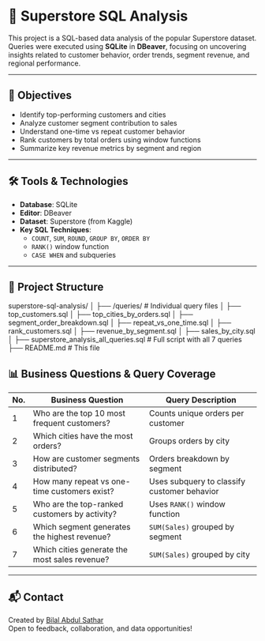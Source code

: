 # 🛒 Superstore SQL Analysis

This project is a SQL-based data analysis of the popular Superstore dataset. Queries were executed using **SQLite** in **DBeaver**, focusing on uncovering insights related to customer behavior, order trends, segment revenue, and regional performance.

---

## 📌 Objectives

- Identify top-performing customers and cities
- Analyze customer segment contribution to sales
- Understand one-time vs repeat customer behavior
- Rank customers by total orders using window functions
- Summarize key revenue metrics by segment and region

---

## 🛠️ Tools & Technologies

- **Database**: SQLite
- **Editor**: DBeaver
- **Dataset**: Superstore (from Kaggle)
- **Key SQL Techniques**:
  - `COUNT`, `SUM`, `ROUND`, `GROUP BY`, `ORDER BY`
  - `RANK()` window function
  - `CASE WHEN` and subqueries

---

## 📁 Project Structure

superstore-sql-analysis/
│
├── /queries/ # Individual query files
│ ├── top_customers.sql
│ ├── top_cities_by_orders.sql
│ ├── segment_order_breakdown.sql
│ ├── repeat_vs_one_time.sql
│ ├── rank_customers.sql
│ ├── revenue_by_segment.sql
│ ├── sales_by_city.sql
│
├── superstore_analysis_all_queries.sql # Full script with all 7 queries
├── README.md # This file


## 📊 Business Questions & Query Coverage

| No. | Business Question                               | Query Description                            |
|-----|--------------------------------------------------|-----------------------------------------------|
| 1   | Who are the top 10 most frequent customers?      | Counts unique orders per customer             |
| 2   | Which cities have the most orders?               | Groups orders by city                         |
| 3   | How are customer segments distributed?           | Orders breakdown by segment                   |
| 4   | How many repeat vs one-time customers exist?     | Uses subquery to classify customer behavior   |
| 5   | Who are the top-ranked customers by activity?    | Uses `RANK()` window function                 |
| 6   | Which segment generates the highest revenue?     | `SUM(Sales)` grouped by segment               |
| 7   | Which cities generate the most sales revenue?    | `SUM(Sales)` grouped by city                  |

---

## 📬 Contact

Created by [Bilal Abdul Sathar](https://www.linkedin.com/in/bilalas/)  
Open to feedback, collaboration, and data opportunities!
